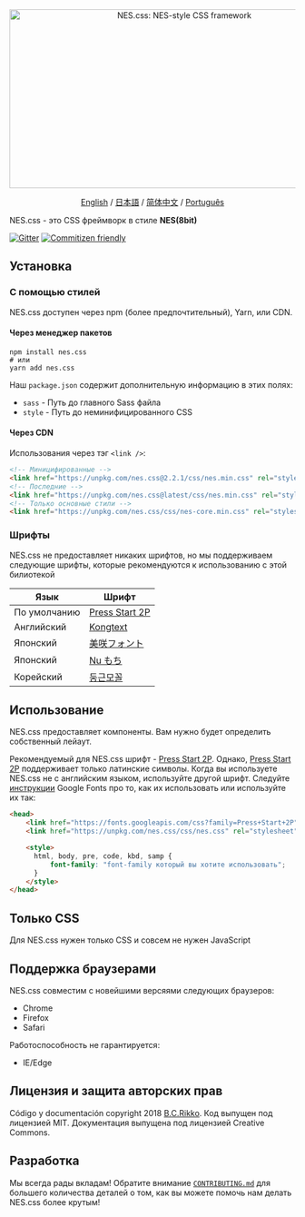 <div align="center">
  <a href="https://nostalgic-css.github.io/NES.css/" target="_blank"><img src="https://user-images.githubusercontent.com/5305599/49061716-da649680-f254-11e8-9a89-d95a7407ec6a.png" alt="NES.css: NES-style  CSS framework" style="max-width: 100%;" width="600" height="315"></a>

  <a href="README.md">English</a> / <a href=".github/README-jp.md">日本語</a> / <a href="README-zh-CN.md">简体中文</a> / <a href=".github/README-pt-BR.md">Português</a>
</div>

NES.css - это CSS фреймворк в стиле **NES(8bit)**

[![Gitter][gitter-badge]][gitter] [![Commitizen friendly][commitizen-badge]][commitizen]

## Установка

### С помощью стилей

NES.css доступен через npm (более предпочтительный), Yarn, или CDN.

#### Через менеджер пакетов

```shell
npm install nes.css
# или
yarn add nes.css
```

Наш `package.json` содержит дополнительную информацию в этих полях:
* `sass` - Путь до главного Sass файла
* `style` - Путь до неминифицированного CSS

#### Через CDN

Использования через тэг `<link />`:

```html
<!-- Миницифированные -->
<link href="https://unpkg.com/nes.css@2.2.1/css/nes.min.css" rel="stylesheet" />
<!-- Последние -->
<link href="https://unpkg.com/nes.css@latest/css/nes.min.css" rel="stylesheet" />
<!-- Только основные стили -->
<link href="https://unpkg.com/nes.css/css/nes-core.min.css" rel="stylesheet" />
```

### Шрифты

NES.css не предоставляет никаких шрифтов, но мы поддерживаем следующие шрифты, которые рекомендуются к использованию с этой билиотекой

| Язык         | Шрифт                                                              |
| ------------ | ------------------------------------------------------------------ |
| По умолчанию | [Press Start 2P](https://fonts.google.com/specimen/Press+Start+2P) |
| Английский   | [Kongtext](https://www.dafont.com/kongtext.font)                   |
| Японский     | [美咲フォント](http://littlelimit.net/misaki.htm)                  |
| Японский     | [Nu もち](http://kokagem.sakura.ne.jp/font/mochi/)                 |
| Корейский    | [둥근모꼴](http://cactus.tistory.com/193)                              |

## Использование

NES.css предоставляет компоненты. Вам нужно будет определить собственный лейаут.

Рекомендуемый для NES.css шрифт - [Press Start 2P][press-start-2p-font]. Однако, [Press Start 2P][press-start-2p-font] поддерживает только латинские символы. Когда вы используете NES.css не с английским языком, используйте другой шрифт. Cледуйте [инструкции][google-fonts-guide] Google Fonts про то, как их использовать или используйте их так:

```html
<head>
    <link href="https://fonts.googleapis.com/css?family=Press+Start+2P" rel="stylesheet">
    <link href="https://unpkg.com/nes.css/css/nes.css" rel="stylesheet" />

    <style>
      html, body, pre, code, kbd, samp {
          font-family: "font-family который вы хотите использовать";
      }
    </style>
</head>
```

## Только CSS

Для NES.css нужен только CSS и совсем не нужен JavaScript

## Поддержка браузерами

NES.css совместим с новейшими версяями следующих браузеров:
* Chrome
* Firefox
* Safari

Работоспособность не гарантируется:
* IE/Edge

## Лицензия и защита авторских прав

Código y documentación copyright 2018 [B.C.Rikko](https://github.com/BcRikko). Код выпущен под лицензией MIT. Документация выпущена под лицензией Creative Commons.


## Разработка

Мы всегда рады вкладам! Обратите внимание [`CONTRIBUTING.md`][contributing-document] для большего количества деталей о том, как вы можете помочь нам делать NES.css более крутым!





[commitizen]: http://commitizen.github.io/cz-cli/
[commitizen-badge]: https://img.shields.io/badge/commitizen-friendly-brightgreen.svg
[contributing-document]: ./CONTRIBUTING-es.md
[gitter]: https://gitter.im/nostalgic-css/Lobby
[gitter-badge]: https://img.shields.io/gitter/room/nostalgic-css/Lobby.svg
[google-fonts-guide]: https://developers.google.com/fonts/docs/getting_started
[press-start-2p-font]: https://fonts.google.com/specimen/Press+Start+2P?selection.family=Press+Start+2P
